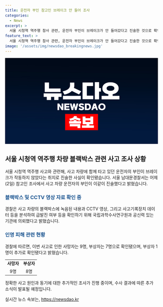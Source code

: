 ```yaml
---
title: 운전자 부인 참고인 브레이크 안 들어 조사
categories:
  - News
excerpt: >
  서울 시청역 역주행 참사 관련, 운전자 부인이 브레이크가 안 들어갔다고 진술한 것으로 확인됐다. 경찰은 블랙박스와 CCTV 영상, 사고기록장치 데이터를 분석 중이며, 국립과학수사연구원과 공신력 있는 기관에 분석을 의뢰했다. 인명 피해는 사망자 9명, 부상자 7명으로 파악됐으며, 사고 원인에 대한 추가 조사가 진행 중이다.
feature_text: >
  서울 시청역 역주행 참사 관련, 운전자 부인이 브레이크가 안 들어갔다고 진술한 것으로 확인됐다. 경찰은 블랙박스와 CCTV 영상, 사고기록장치 데이터를 분석 중이며, 국립과학수사연구원과 공신력 있는 기관에 분석을 의뢰했다. 인명 피해는 사망자 9명, 부상자 7명으로 파악됐으며, 사고 원인에 대한 추가 조사가 진행 중이다.
image: '/assets/img/newsdao_breakingnews.jpg'
---
```


<p><img src="/assets/img/newsdao_breakingnews.jpg" alt="firstkoreanews 속보" /></p>

<h2 data-ke-size="size26">서울 시청역 역주행 차량 블랙박스 관련 사고 조사 상황</h2>

<p data-ke-size="size16">서울 시청역 역주행 사고와 관련해, 사고 차량에 함께 타고 있던 운전자의 부인이 브레이크가 작동하지 않았다는 취지로 진술한 사실이 확인됐습니다. 서울 남대문경찰서는 어제(2일) 참고인 조사에서 사고 차량 운전자의 부인이 이같이 진술했다고 밝혔습니다.</p>

<h3><b><span style="color: #1a5490;">블랙박스 및 CCTV 영상 자료 확인 중</span></b></h3>

<p data-ke-size="size16">경찰은 사고 차량의 블랙박스에 녹음된 내용과 CCTV 영상, 그리고 사고기록장치 데이터 등을 분석하여 급발진 여부 등을 확인하기 위해 국립과학수사연구원과 공신력 있는 기관에 의뢰했다고 밝혔습니다.</p>

<h3><b><span style="color: #1a5490;">인명 피해 관련 현황</span></b></h3>

<p data-ke-size="size16">경찰에 따르면, 이번 사고로 인한 사망자는 9명, 부상자는 7명으로 확인됐으며, 부상자 1명이 추가로 확인됐다고 밝혔습니다.</p>

<table>
    <tbody>
        <tr>
            <td style="text-align: center; height: 17px;"><b>사망자</b></td>
            <td style="text-align: center; height: 17px;"><b>부상자</b></td>
        </tr>
        <tr>
            <td style="text-align: center; height: 17px;">9명</td>
            <td style="text-align: center; height: 17px;">8명</td>
        </tr>
    </tbody>
</table>

<p data-ke-size="size16">정확한 사고 원인과 동기에 대한 추가적인 조사가 진행 중이며, 수사 결과에 따른 추가 소식이 발표될 예정입니다.</p>
실시간 뉴스 속보는, <a href="https://newsdao.kr" rel="dofollow">https://newsdao.kr</a>


